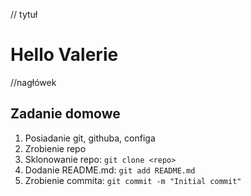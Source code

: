 // tytuł
# Hello Valerie

//nagłówek
## Zadanie domowe
1. Posiadanie git, githuba, configa
2. Zrobienie repo
3. Sklonowanie repo: `git clone <repo>`
4. Dodanie README.md: `git add README.md`
5. Zrobienie commita: `git commit -m "Initial commit"`